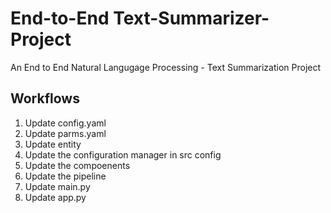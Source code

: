 # End-to-End Text-Summarizer-Project
An End to End Natural Langugage Processing - Text Summarization Project

## Workflows

1. Update config.yaml
2. Update parms.yaml
3. Update entity
4. Update the configuration manager in src config
5. Update the compoenents
6. Update the pipeline
7. Update main.py
8. Update app.py

